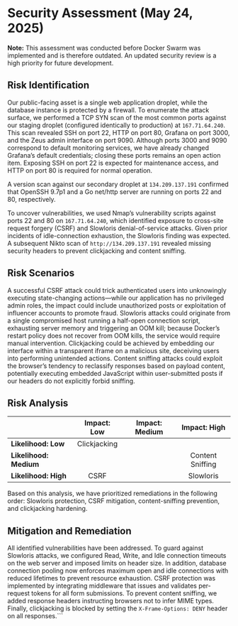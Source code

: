 # Security Assessment (May 24, 2025)

**Note:** This assessment was conducted before Docker Swarm was implemented and is therefore outdated. An updated security review is a high priority for future development.

## Risk Identification

Our public-facing asset is a single web application droplet, while the database instance is protected by a firewall. To enumerate the attack surface, we performed a TCP SYN scan of the most common ports against our staging droplet (configured identically to production) at `167.71.64.240`. This scan revealed SSH on port 22, HTTP on port 80, Grafana on port 3000, and the Zeus admin interface on port 9090. Although ports 3000 and 9090 correspond to default monitoring services, we have already changed Grafana’s default credentials; closing these ports remains an open action item. Exposing SSH on port 22 is expected for maintenance access, and HTTP on port 80 is required for normal operation.

A version scan against our secondary droplet at `134.209.137.191` confirmed that OpenSSH 9.7p1 and a Go net/http server are running on ports 22 and 80, respectively.

To uncover vulnerabilities, we used Nmap’s vulnerability scripts against ports 22 and 80 on `167.71.64.240`, which identified exposure to cross-site request forgery (CSRF) and Slowloris denial-of-service attacks. Given prior incidents of idle-connection exhaustion, the Slowloris finding was expected. A subsequent Nikto scan of `http://134.209.137.191` revealed missing security headers to prevent clickjacking and content sniffing.

## Risk Scenarios

A successful CSRF attack could trick authenticated users into unknowingly executing state-changing actions—while our application has no privileged admin roles, the impact could include unauthorized posts or exploitation of influencer accounts to promote fraud. Slowloris attacks could originate from a single compromised host running a half-open connection script, exhausting server memory and triggering an OOM kill; because Docker’s restart policy does not recover from OOM kills, the service would require manual intervention. Clickjacking could be achieved by embedding our interface within a transparent iframe on a malicious site, deceiving users into performing unintended actions. Content sniffing attacks could exploit the browser’s tendency to reclassify responses based on payload content, potentially executing embedded JavaScript within user-submitted posts if our headers do not explicitly forbid sniffing.

## Risk Analysis

|                        | Impact: Low   | Impact: Medium | Impact: High      |
|------------------------|:-------------:|:--------------:|:-----------------:|
| **Likelihood: Low**    | Clickjacking  |                |                   |
| **Likelihood: Medium** |               |                | Content Sniffing  |
| **Likelihood: High**   | CSRF          |                | Slowloris         |

Based on this analysis, we have prioritized remediations in the following order: Slowloris protection, CSRF mitigation, content-sniffing prevention, and clickjacking hardening.

## Mitigation and Remediation

All identified vulnerabilities have been addressed. To guard against Slowloris attacks, we configured Read, Write, and Idle connection timeouts on the web server and imposed limits on header size. In addition, database connection pooling now enforces maximum open and idle connections with reduced lifetimes to prevent resource exhaustion. CSRF protection was implemented by integrating middleware that issues and validates per-request tokens for all form submissions. To prevent content sniffing, we added response headers instructing browsers not to infer MIME types. Finally, clickjacking is blocked by setting the `X-Frame-Options: DENY` header on all responses.```
